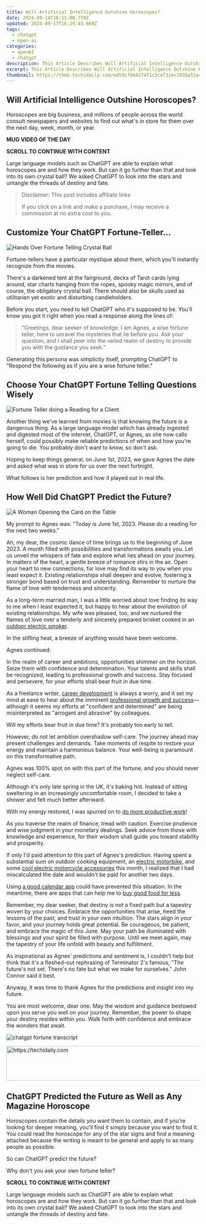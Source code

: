 ```yaml
---
title: Will Artificial Intelligence Outshine Horoscopes?
date: 2024-09-14T16:11:08.770Z
updated: 2024-09-17T16:29:43.669Z
tags:
  - chatgpt
  - open-ai
categories:
  - openAI
  - chatgpt
description: This Article Describes Will Artificial Intelligence Outshine Horoscopes?
excerpt: This Article Describes Will Artificial Intelligence Outshine Horoscopes?
thumbnail: https://thmb.techidaily.com/ed59cfb64274f1c3cef31ec193da51a46dc4b1758c31b372bba92f57a24379da.jpg
---
```


## Will Artificial Intelligence Outshine Horoscopes?

 Horoscopes are big business, and millions of people across the world consult newspapers and websites to find out what's in store for them over the next day, week, month, or year.

**MUO VIDEO OF THE DAY**

**SCROLL TO CONTINUE WITH CONTENT**

 Large language models such as ChatGPT are able to explain what horoscopes are and how they work. But can it go further than that and look into its own crystal ball? We asked ChatGPT to look into the stars and untangle the threads of destiny and fate.

>  Disclaimer: This post includes affiliate links
>
>  If you click on a link and make a purchase, I may receive a commission at no extra cost to you.
>

## Customize Your ChatGPT Fortune-Teller…

![Hands Over Fortune Telling Crystal Ball](https://static1.makeuseofimages.com/wordpress/wp-content/uploads/2023/06/hands-over-fortune-telling-crystal-ball.jpg)

 Fortune-tellers have a particular mystique about them, which you'll instantly recognize from the movies.

 There's a darkened tent at the fairground, decks of Tarot cards lying around, star charts hanging from the ropes, spooky magic mirrors, and of course, the obligatory crystal ball. There should also be skulls used as utilitarian yet exotic and disturbing candleholders.

 Before you start, you need to tell ChatGPT who it's supposed to be. You'll know you got it right when you read a response along the lines of:

> "Greetings, dear seeker of knowledge. I am Agnes, a wise fortune teller, here to unravel the mysteries that lie before you. Ask your question, and I shall peer into the veiled realm of destiny to provide you with the guidance you seek."

 Generating this persona was simplicity itself, prompting ChatGPT to "Respond the following as if you are a wise fortune teller."

## Choose Your ChatGPT Fortune Telling Questions Wisely

![Fortune Teller doing a Reading for a Client](https://static1.makeuseofimages.com/wordpress/wp-content/uploads/2023/06/fortune-teller-doing-a-reading-for-a-client-1.jpg)

 Another thing we've learned from movies is that knowing the future is a dangerous thing. As a large language model which has already ingested and digested most of the internet, ChatGPT, or Agnes, as she now calls herself, could possibly make reliable predictions of when and how you're going to die. You probably don't want to know, so don't ask.

 Hoping to keep things general, on June 1st, 2023, we gave Agnes the date and asked what was in store for us over the next fortnight.

 What follows is her prediction and how it played out in real life.

## How Well Did ChatGPT Predict the Future?

![A Woman Opening the Card on the Table](https://static1.makeuseofimages.com/wordpress/wp-content/uploads/2023/06/a-woman-opening-the-card-on-the-table.jpg)

 My prompt to Agnes was: "Today is June 1st, 2023\. Please do a reading for the next two weeks."

 Ah, my dear, the cosmic dance of time brings us to the beginning of June 2023\. A month filled with possibilities and transformations awaits you. Let us unveil the whispers of fate and explore what lies ahead on your journey. In matters of the heart, a gentle breeze of romance stirs in the air. Open your heart to new connections, for love may find its way to you when you least expect it. Existing relationships shall deepen and evolve, fostering a stronger bond based on trust and understanding. Remember to nurture the flame of love with tenderness and sincerity.

 As a long-term married man, I was a little worried about love finding its way to me when I least expected it, but happy to hear about the evolution of existing relationships. My wife was pleased, too, and we nurtured the flames of love over a tenderly and sincerely prepared brisket cooked in an [outdoor electric smoker](https://www.makeuseof.com/best-electric-smokers/).

 In the stifling heat, a breeze of anything would have been welcome.

 Agnes continued:

 In the realm of career and ambitions, opportunities shimmer on the horizon. Seize them with confidence and determination. Your talents and skills shall be recognized, leading to professional growth and success. Stay focused and persevere, for your efforts shall bear fruit in due time.

 As a freelance writer, [career development](https://www.makeuseof.com/make-career-roadmap-with-templates/) is always a worry, and it set my mind at ease to hear about the imminent [professional growth and success](https://www.makeuseof.com/use-80-20-rule-personal-development/)—although it seems my efforts at "confident and determined" are being misinterpreted as "arrogant and abrasive" by colleagues.

 Will my efforts bear fruit in due time? It's probably too early to tell.

 However, do not let ambition overshadow self-care. The journey ahead may present challenges and demands. Take moments of respite to restore your energy and maintain a harmonious balance. Your well-being is paramount on this transformative path.

 Agnes was 100% spot on with this part of the fortune, and you should never neglect self-care.

 Although it's only late spring in the UK, it's baking hot. Instead of sitting sweltering in an increasingly uncomfortable room, I decided to take a shower and felt much better afterward.

 With my energy restored, I was spurred on to [do more productive work](https://www.makeuseof.com/working-from-home-productivity-tips/)!

 As you traverse the realm of finance, tread with caution. Exercise prudence and wise judgment in your monetary dealings. Seek advice from those with knowledge and experience, for their wisdom shall guide you toward stability and prosperity.

 If only I'd paid attention to this part of Agnes's prediction. Having spent a substantial sum on outdoor cooking equipment, an [electric motorbike](https://www.makeuseof.com/buying-an-electric-motorbike-considerations/), and some [cool electric motorcycle accessories](https://www.makeuseof.com/best-accessories-for-electric-motorcycles/) this month, I realized that I had miscalculated the date and wouldn't be paid for another two days.

 Using [a good calendar app](https://www.makeuseof.com/tag/best-free-calendar-app-android-compare-best/) could have prevented this situation. In the meantime, there are apps that can help me to [buy good food for less](https://www.makeuseof.com/too-good-to-go-app/).

 Remember, my dear seeker, that destiny is not a fixed path but a tapestry woven by your choices. Embrace the opportunities that arise, heed the lessons of the past, and trust in your own intuition. The stars align in your favor, and your journey holds great potential. Be courageous, be patient, and embrace the magic of this June. May your path be illuminated with blessings and your spirit be filled with purpose. Until we meet again, may the tapestry of your life unfold with beauty and fulfillment.

 As inspirational as Agnes' predictions and sentiment is, I couldn't help but think that it's a fleshed-out rephrasing of Terminator 2's famous, "The future's not set. There's no fate but what we make for ourselves." John Connor said it best.

 Anyway, it was time to thank Agnes for the predictions and insight into my future.

 You are most welcome, dear one. May the wisdom and guidance bestowed upon you serve you well on your journey. Remember, the power to shape your destiny resides within you. Walk forth with confidence and embrace the wonders that await.

![chatgpt fortune transcript](https://static1.makeuseofimages.com/wordpress/wp-content/uploads/2023/06/chatgpt-fortune-transcript.jpg)

<!-- affiliate ads begin -->
<a href="https://appsumo.8odi.net/c/5597632/2137380/7443" target="_top" id="2137380">
  <img src="//a.impactradius-go.com/display-ad/7443-2137380" border="0" alt="https://techidaily.com" width="728" height="90"/>
</a>
<img height="0" width="0" src="https://appsumo.8odi.net/i/5597632/2137380/7443" style="position:absolute;visibility:hidden;" border="0" />
<!-- affiliate ads end -->

## ChatGPT Predicted the Future as Well as Any Magazine Horoscope

 Horoscopes contain the details you want them to contain, and if you're looking for deeper meaning, you'll find it simply because you want to find it. You could read the horoscope for any of the star signs and find a meaning attached because the writing is meant to be general and apply to as many people as possible.

 So can ChatGPT predict the future?

 Why don't you ask your own fortune teller?

**SCROLL TO CONTINUE WITH CONTENT**

 Large language models such as ChatGPT are able to explain what horoscopes are and how they work. But can it go further than that and look into its own crystal ball? We asked ChatGPT to look into the stars and untangle the threads of destiny and fate.

<ins class="adsbygoogle"
     style="display:block"
     data-ad-format="autorelaxed"
     data-ad-client="ca-pub-7571918770474297"
     data-ad-slot="1223367746"></ins>

<ins class="adsbygoogle"
     style="display:block"
     data-ad-client="ca-pub-7571918770474297"
     data-ad-slot="8358498916"
     data-ad-format="auto"
     data-full-width-responsive="true"></ins>



